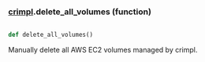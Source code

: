 ### [crimpl](crimpl.md).delete_all_volumes (function)


```py

def delete_all_volumes()

```



Manually delete all AWS EC2 volumes managed by crimpl.

